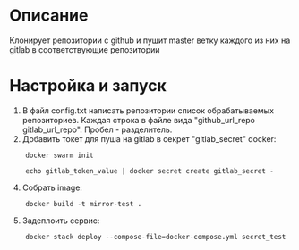 # Описание
Клонирует репозитории с github и пушит master ветку каждого из них на gitlab в соответствующие репозитории

# Настройка и запуск
1. В файл config.txt написать репозитории список обрабатываемых репозиториев. Каждая строка в файле вида "github_url_repo gitlab_url_repo". Пробел - разделитель.
2. Добавить токет для пуша на gitlab в секрет "gitlab_secret" docker:
```
    docker swarm init
```
```
    echo gitlab_token_value | docker secret create gitlab_secret -
```
4. Собрать image:
```
    docker build -t mirror-test .
```
5. Задеплоить сервис:
```
    docker stack deploy --compose-file=docker-compose.yml secret_test
```
